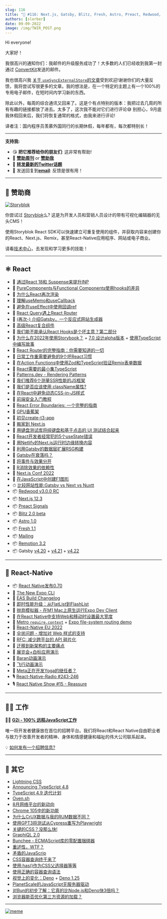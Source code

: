 ```yaml
---
slug: 116
title: "📨 #116: Next.js, Gatsby, Blitz, Fresh, Astro, Preact, Redwood, Deno, Remotion, React-Native, Expo, TypeScript, Lightning CSS..."
authors: [slorber]
date: 09-09-2022
image: /img/TWIR_POST.png
---
```


Hi everyone!

大家好！

我很高兴的通知你们：我邮件的升级服务成功了！大多数的人们已经收到我第一封通过 [ConvertKit](https://thisweekinreact.com/convertkit)发送的邮件。

我也很高兴我 [关于 `useSyncExternalStore`的文章](https://thisweekinreact.com/articles/useSyncExternalStore-the-underrated-react-api)受到欢迎!谢谢你们的大量反馈，我将尝试写很更多的文章。我的想法是，在一个特定的主题上有一个100%的专用电子邮件，在短时间内学习新的东西。


除此以外，每周的综合通讯又回来了。这是个有点特别的版本：我把过去几周的所有有趣的链接都放了进去。太多了，这次我不能对它们进行评论😅 别担心，9月底我休假回来后，我们将恢复通常的格式，由我来进行评论!

译者注：国内程序员羡慕外国同行的长期休假，每年都有，每次都特别长！

<!-- truncate -->

---

**支持我:**

- 😘 **把它推荐给你的朋友们**: 这非常有帮助!
- 💸 [**赞助周刊**](https://thisweekinreact.com/sponsor) or [**赞助我**](https://github.com/sponsors/slorber)
- 🧵 [**转发最新的Twitter话题**](https://slo.im/thread)
- 📨 发送回复到[**email**](mailto:sebastien@thisweekinreact.com): 反馈是很有用！

<SubscribeFormEmbed />

---

## 💸 赞助商

[![Storyblok](/emails/issues/116/storyblok.png)](https://www.storyblok.com/?utm_source=thisweekinreact&utm_medium=display&utm_campaign=AWA_SPON_TWIREACT_TRA&utm_content=thisweekinreact_en)

你尝试过 [Storyblok](https://www.storyblok.com/?utm_source=thisweekinreact&utm_medium=display&utm_campaign=AWA_SPON_TWIREACT_TRA&utm_content=thisweekinreact_en)么? 这是为开发人员和营销人员设计的带有可视化编辑器的无头CMS！

使用Storyblok React SDK可以快速建立可重复使用的组件，并获取内容来创建你的React、Next.js、Remix，甚至React-Native应用程序、网站或电子商业。

请看[技术中心](https://www.storyblok.com/technologies?utm_source=thisweekinreact&utm_medium=display&utm_campaign=AWA_SPON_TWIREACT_TRA&utm_content=thisweekinreact_en)，去发现和学习更多的技能！


---

## ⚛️ React

- 📜 [通过React 18和 Suspense来提升INP](https://vercel.com/blog/improving-interaction-to-next-paint-with-react-18-and-suspense)
- 📜 [PureComponents与Functional Components使用hooks的差异](https://www.developerway.com/posts/pure-components-vs-functional-and-hooks)
- 📜 [为什么React再次渲染](https://www.joshwcomeau.com/react/why-react-re-renders/)
- 📜 [理解useMemo和useCallback](https://www.joshwcomeau.com/react/usememo-and-usecallback/)
- 📜 [避免在useEffect中使用回调ref](https://tkdodo.eu/blog/avoiding-use-effect-with-callback-refs)
- 📜 [React Query遇上React Router](https://tkdodo.eu/blog/react-query-meets-react-router)
- 📜 [(再次-)  介绍Gatsby，一个反应式网站生成器](https://www.gatsbyjs.com/blog/re-introducing-gatsby-a-reactive-site-generator/)
- 📜 [高级React复合组件](https://frontendmastery.com/posts/advanced-react-component-composition-guide/)
- 📜 [我们能不能承认React Hooks是个坏主意？第二部分](https://medium.com/codex/can-we-all-just-admit-react-hooks-were-a-bad-idea-795505b0485d)
- 📜 [ 为什么在2022年使用Storybook？](https://storybook.js.org/blog/why-storybook-in-2022/) + [7.0 设计alpha版本](https://storybook.js.org/blog/7-0-design-alpha/) + [使用TypeScript中编写故事](https://storybook.js.org/blog/writing-stories-in-typescript/)
- 📜 [React Router的完整指南：你需要知道的一切](https://ui.dev/react-router-tutorial)
- 📜 [日常工作重需要避免的9个坏React习惯](https://cult.honeypot.io/reads/bad-react-habits-to-kick/)
- 📜 [在Action Functions中使用Zod和TypeScript验证Remix表单数据](https://egghead.io/blog/validating-remix-form-data-using-zod-and-typescript-in-action-functions)
- 📜 [React需要的最小集TypeScript](https://ente.io/blog/tech/typescript-for-react/)
- 📜 [Patterns.dev - Rendering Patterns](https://www.patterns.dev/posts/rendering-introduction/)
- 📜 [我们推荐6个测量SSR性能的JS框架](https://dev.to/kaspera/we-measured-the-ssr-performance-of-6-js-frameworks-heres-what-we-found-1ck0)
- 📜 [我们是否应该使用 className属性?](https://www.chakshunyu.com/blog/should-you-use-a-classname-prop/)
- 📜 [在React中避免动态CSS-in-JS样式](https://nickb.dev/blog/avoid-dynamic-css-in-js-styles-in-react/)
- 📜 [前端安全入门教程](https://frontendmastery.com/posts/frontend-security-primer/)
- 📜 [React Error Boundaries: 一个完整的指南](https://meticulous.ai/blog/react-error-boundaries-complete-guide/)
- 📜 [GPU香蕉架](https://acko.net/blog/the-gpu-banana-stand/)
- 📜 [初见create-t3-app](https://dev.to/ajcwebdev/a-first-look-at-create-t3-app-1i8f)
- 📜 [搬家到 Next.js](https://blog.benchsci.com/moving-house-to-next.js)
- 📜 [ 用键盘测试库将纯键盘和基于点击的 UI 测试结合起来](https://testingaccessibility.com/introducing-keyboard-testing-library-by-grunet)
- 📜 [React开发者经常犯的5个useState错误](https://refine.dev/blog/common-usestate-mistakes-and-how-to-avoid/)
- 📜 [用Netlify的Next.js运行时边缘转换内容](https://www.netlify.com/blog/nextjs-advanced-middleware-better-runtime-that-extends-nextjs/)
- 📜 [利用Gatsby的数据层扩展RSG构建](https://www.gatsbyjs.com/blog/scaling-rsg-builds-with-gatsbys-data-layer/)
- 📜 [ Gatsby在衰落吗？](https://deliciousreverie.co.uk/posts/is-gatsby-decline/)
- 📖 [ 将事件与效果分开](https://beta.reactjs.org/learn/separating-events-from-effects)
- 📖 [R消除效果的依赖性](https://beta.reactjs.org/learn/removing-effect-dependencies)
- 👥 [Next.js Conf 2022](https://vercel.com/blog/nextjs-conf-2022)
- 🎥 [在JavaScript中创建F1图形](https://www.youtube.com/watch?v=sA-X0Bw_7Gg)
- ⏱ [比较网站性能:Gatsby vs Next vs Nuxtt](https://www.gatsbyjs.com/blog/comparing-website-performance-gatsby-vs-next-vs-nuxt/)
- 📦 [Redwood v3.0.0 RC](https://community.redwoodjs.com/t/redwood-v3-0-0-rc-is-now-available/3836)
- 📦 [Next.js 12.3](https://nextjs.org/blog/next-12-3)
- 📦 [Preact Signals](https://preactjs.com/blog/introducing-signals/)
- 📦 [Blitz 2.0 beta](https://github.com/blitz-js/blitz/releases/tag/v2.0.0-beta.1)
- 📦 [Astro 1.0](https://astro.build/blog/astro-1/)
- 📦 [Fresh 1.1](https://deno.com/blog/fresh-1.1)
- 📦 [Mailing](https://www.mailing.run/)
- 📦 [Remotion 3.2](https://www.remotion.dev/blog/3-2)
- 📦 Gatsby [v4.20](https://www.gatsbyjs.com/docs/reference/release-notes/v4.20/) + [v4.21](https://www.gatsbyjs.com/docs/reference/release-notes/v4.21/) + [v4.22](https://www.gatsbyjs.com/docs/reference/release-notes/v4.22/)

<SubscribeFormEmbed />

---

## 📱 React-Native

- 📦 [React Native发布0.70](https://reactnative.dev/blog/2022/09/05/version-070)
- 📜 [The New Expo CLI](https://blog.expo.dev/the-new-expo-cli-f4250d8e3421)
- 📜 [EAS Build Changelog](https://blog.expo.dev/eas-build-changelog-43b886b2fa24)
- 📜 [即时性能升级：从FlatList到FlashList](https://shopify.engineering/instant-performance-upgrade-flatlist-flashlist)
- 📜 [抛弃模拟器 - 在M1 Mac上原生运行Expo Dev Client](https://medium.com/@derekstavis/ditch-the-simulator-running-expo-dev-client-natively-on-an-m1-mac-28d269e9af17)
- 📜 [在React Native中支持Web和移动时设置最大宽度](https://www.reactnativeschool.com/setting-max-width-when-supporting-web-and-mobile-in-react-native)
- 🚧 [Metro `require.context`](https://github.com/facebook/metro/pull/822) + [Expo file-system routing demo](https://twitter.com/Baconbrix/status/1560353229241831425)
- 🎥 [React-Native EU 2022](https://www.youtube.com/playlist?list=PLZ3MwD-soTTE-qcA0MrcvZBdmkHJSIjJX)
- 💬 [伞状问题 - 增加对 Web 样式的支持](https://github.com/facebook/react-native/issues/34425)
- 💬 [RFC: 减少跨平台的 API 碎片化](https://github.com/react-native-community/discussions-and-proposals/pull/496)
- 💬 [迁移到新架构的主要痛点](https://github.com/reactwg/react-native-new-architecture/discussions/68)
- 🎨 [展览会+白标应用演示](https://twitter.com/Baconbrix/status/1557773847717416964)
- 🎨 [Baran动画演示](https://twitter.com/barany6m)
- 🎨 [飞行动画演示](https://twitter.com/lima_lucas3)
- 📡 [ Meta正在开发Yoga的继任者？](https://github.com/facebook/yoga/pull/1116#issuecomment-1201813564)
- 🎙️ [React-Native-Radio #243-246](https://reactnativeradio.com/episodes)
- 🎙️ [React Native Show #15 - Reassure](https://www.youtube.com/watch?v=8pTQKBHFs-8)

---

## 🧑‍💻 工作

🧑‍💼 [**G2i - 100% 远程JavaScript工作**](https://www.g2i.co/)

唯一将开发者健康放在首位的招聘平台。我们将React和React Native自由职业者与致力于改善开发者的精神、身体和情感健康和福祉的伟大公司联系起来。

💡 [如何发布一个招聘信息?](https://thisweekinreact.com/sponsor)

---

## 🔀 其它

- [Lightning CSS](https://lightningcss.dev/)
- [Announcing TypeScript 4.8](https://devblogs.microsoft.com/typescript/announcing-typescript-4-8/)
- [TypeScript 4.9 迭代计划](https://github.com/microsoft/TypeScript/issues/50457)
- [Oven.sh](https://oven.sh/)
- [8月网络平台的新动向](https://web.dev/web-platform-08-2022/)
- [Chrome 105中的新功能](https://developer.chrome.com/blog/new-in-chrome-105/)
- [为什么CrUX数据与我的RUM数据不同？](https://web.dev/crux-and-rum-differences/)
- [使用GPT3将测试从Cypress重写为Playwright](https://contra.com/p/PWBcPYZc-rewriting-tests-from-cypress-to-playwright-using-gpt-3)
- [关键的CSS？没那么快!](https://csswizardry.com/2022/09/critical-css-not-so-fast/)
- [GraphiQL 2.0](https://github.com/graphql/graphiql/releases/tag/graphiql%402.0.0)
- [Bunchee - ECMAScript库的零配置捆绑器](https://github.com/huozhi/bunchee)
- [重述性，WTF？](https://dev.to/this-is-learning/resumability-wtf-2gcm)
- [矛盾的JavaScrip](https://dev.to/this-is-learning/the-javascript-paradox-2njj)
- [CSS容器查询终于来了](https://ishadeed.com/article/container-queries-are-finally-here/)
- [使用:has()作为CSS父选择器等等](https://webkit.org/blog/13096/css-has-pseudo-class/)
- [使用正确的容器查询语法](https://www.oddbird.net/2022/08/18/cq-syntax/)
- [视觉上的变化：Deno](https://deno.com/blog/changes) + [Deno 1.25](https://deno.com/blog/v1.25)
- [PlanetScale的JavaScript无服务器驱动](https://planetscale.com/blog/introducing-the-planetscale-serverless-driver-for-javascript)
- [对Bun的初步了解：它真的比Node.js和Deno快3倍吗？](https://dev.to/builderio/a-first-look-at-bun-is-it-really-3x-faster-than-nodejs-and-deno-45od)
- [浏览器能否优化第三方资源的加载？](https://developer.chrome.com/blog/third-party-scripts/)

---

[![meme](/emails/issues/116/meme.png)](https://twitter.com/Keithamus/status/1562894696476999682)
